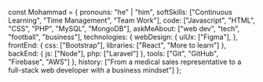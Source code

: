const Mohammad = {
    pronouns: "he" | "him",
    softSkills: ["Continuous Learning", "Time Management", "Team Work"],
    code: ["Javascript", "HTML", "CSS", "PHP", "MySQL", "MongoDB"],
    askMeAbout: ["web dev", "tech", "football", "business"],
    technologies: {
        webDesign: {
            uiUx: ["Figma"],
        },
        frontEnd: {
            css: ["Bootstrap"],
			libraries: ["React", "More to learn"]
		},
		backEnd: {
			js: ["Node"],
			php: ["Laravel"]
		},
		tools: ["Git", "GitHub", "Firebase", "AWS"]
		},
	history: ["From a medical sales representative to a full-stack web developer with a business mindset"]
};
